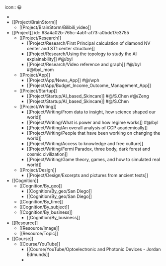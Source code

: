 icon:: 😀

-
- [[Project/BrainStorm]]
	- [[Project/BrainStorm/Bilibili_video]]
- [[Project]]
  id:: 63a4a02b-765c-4ab1-af73-a0bdc17e3755
	- [[Project/Research]]
		- [[Project/Research/First Principal calculation of diamond NV center and ST1 center structure]]
		- [[Project/Research/Using the topology to study the AI explainability]] #@/byl
		- [[Project/Research/Video reference and graph]] #@/byl #@/byl_mom
	- [[Project/App]]
		- [[Project/App/News_App]] #@/wph
		- [[Project/App/Budget_Income_Outcome_Management_App]]
	- [[Project/Startup]]
		- [[Project/Startup/AI_based_Skincare]] #@/S.Chen #@/Zeng
		- [[Project/Startup/AI_based_Skincare]] #@/S.Chen
	- [[Project/Writing]]
		- [[Project/Writing/From data to insight, how science shaped our world]]
		- [[Project/Writing/What is power and how regime works]] #@/byl
		- [[Project/Writing/An overall analysis of CCP academically]]
		- [[Project/Writing/People that have been working on changing the world]]
		- [[Project/Writing/Access to knowledge and free culture]]
		- [[Project/Writing/Fermi Paradox, three body, dark forest and cosmic civilization]]
		- [[Project/Writing/Game theory, games, and how to simulated real world]]
	- [[Project/Design]]
		- [[Project/Design/Excerpts and pictures from ancient texts]]
- [[Cognition]]
	- [[Cognition/By_geo]]
		- [[Cognition/By_geo/San Diego]]
		- [[Cognition/By_geo/San Diego]]
	- [[Cognition/By_time]]
	- [[Cognition/By_subject]]
	- [[Cognition/By_business]]
		- [[Cognition/By_business]]
- [[Resource]]
	- [[Resource/Image]]
	- [[Resource/Topic]]
- [[Course]]
	- [[Course/YouTube]]
		- [[Course/YouTube/Optoelectronic and Photonic Devices - Jordan Edmunds]]
		-